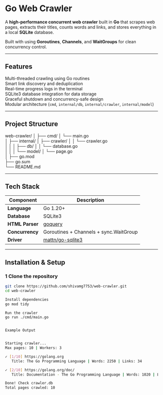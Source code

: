 # Go Web Crawler

A **high-performance concurrent web crawler** built in **Go** that scrapes web pages, extracts their titles, counts words and links, and stores everything in a local **SQLite** database.  

Built with  using **Goroutines**, **Channels**, and **WaitGroups** for clean concurrency control.

---

##  Features

Multi-threaded crawling using Go routines  
Smart link discovery and deduplication  
Real-time progress logs in the terminal  
SQLite3 database integration for data storage  
Graceful shutdown and concurrency-safe design  
Modular architecture (`cmd`, `internal/db`, `internal/crawler`, `internal/model`)

---

##  Project Structure

web-crawler/
│
├── cmd/
│   └── main.go                
│
├── internal/
│   ├── crawler/
│   │   └── crawler.go         
│   │
│   ├── db/
│   │   └── database.go        
│   │
│   └── model/
│       └── page.go            
│
├── go.mod                     
├── go.sum                     
└── README.md                  




---

##  Tech Stack

| Component | Description |
|------------|-------------|
| **Language** | Go 1.20+ |
| **Database** | SQLite3 |
| **HTML Parser** | [goquery](https://github.com/PuerkitoBio/goquery) |
| **Concurrency** | Goroutines + Channels + sync.WaitGroup |
| **Driver** | [mattn/go-sqlite3](https://github.com/mattn/go-sqlite3) |

---

##  Installation & Setup

### 1️ Clone the repository

```bash
git clone https://github.com/shivamg7753/web-crawler.git
cd web-crawler

Install dependencies
go mod tidy

Run the crawler
go run ./cmd/main.go


Example Output


Starting crawler...
Max pages: 10 | Workers: 3

✓ [1/10] https://golang.org
   Title: The Go Programming Language | Words: 2250 | Links: 34

✓ [2/10] https://golang.org/doc/
   Title: Documentation - The Go Programming Language | Words: 1020 | Links: 12

Done! Check crawler.db
Total pages crawled: 10
